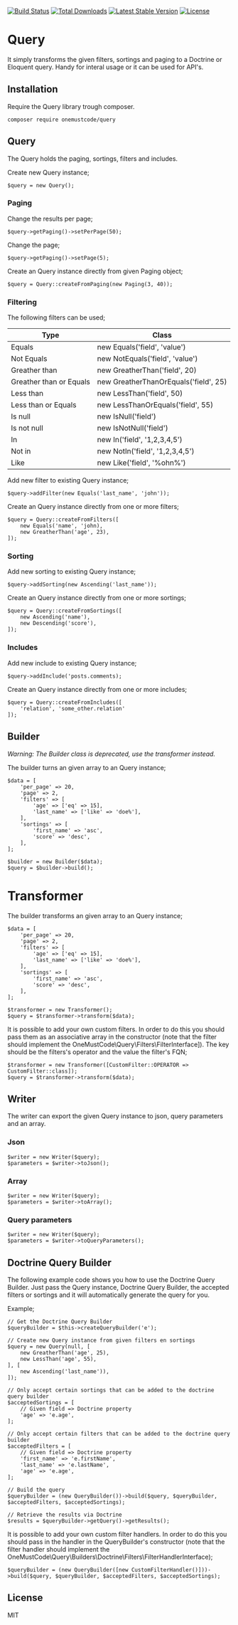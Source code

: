 [![Build Status](https://travis-ci.org/onemustcode/query.svg?branch=master)](https://travis-ci.org/onemustcode/query)
[![Total Downloads](https://poser.pugx.org/onemustcode/query/d/total.svg)](https://packagist.org/packages/onemustcode/query)
[![Latest Stable Version](https://poser.pugx.org/onemustcode/query/v/stable)](https://packagist.org/packages/onemustcode/query)
[![License](https://poser.pugx.org/onemustcode/query/license)](https://packagist.org/packages/onemustcode/query)

# Query
It simply transforms the given filters, sortings and paging to a Doctrine or Eloquent query. Handy for interal usage or it can be used for API's.

## Installation
Require the Query library trough composer.
```
composer require onemustcode/query
```

## Query
The Query holds the paging, sortings, filters and includes.

Create new Query instance;
```
$query = new Query();
```

### Paging
Change the results per page;
```
$query->getPaging()->setPerPage(50);
```

Change the page;
```
$query->getPaging()->setPage(5);
```

Create an Query instance directly from given Paging object;
```
$query = Query::createFromPaging(new Paging(3, 40));
```

### Filtering
The following filters can be used;

| Type | Class |
|------|-------|
| Equals | new Equals('field', 'value') |
| Not Equals | new NotEquals('field', 'value') |
| Greather than | new GreatherThan('field', 20) |
| Greather than or Equals | new GreatherThanOrEquals('field', 25) |
| Less than | new LessThan('field', 50) |
| Less than or Equals | new LessThanOrEquals('field', 55) |
| Is null | new IsNull('field') |
| Is not null | new IsNotNull('field') |
| In | new In('field', '1,2,3,4,5') |
| Not in | new NotIn('field', '1,2,3,4,5') |
| Like | new Like('field', '%ohn%') |

Add new filter to existing Query instance;
```
$query->addFilter(new Equals('last_name', 'john'));
```

Create an Query instance directly from one or more filters;
```
$query = Query::createFromFilters([
    new Equals('name', 'john),
    new GreatherThan('age', 23),
]);
```

### Sorting
Add new sorting to existing Query instance;
```
$query->addSorting(new Ascending('last_name'));
```

Create an Query instance directly from one or more sortings;
```
$query = Query::createFromSortings([
    new Ascending('name'),
    new Descending('score'),
]);
```

### Includes
Add new include to existing Query instance;
```
$query->addInclude('posts.comments);
```

Create an Query instance directly from one or more includes;
```
$query = Query::createFromIncludes([
    'relation', 'some_other.relation'
]);
```

## Builder
_Warning: The Builder class is deprecated, use the transformer instead._

The builder turns an given array to an Query instance;

```
$data = [
    'per_page' => 20,
    'page' => 2,
    'filters' => [
        'age' => ['eq' => 15],
        'last_name' => ['like' => 'doe%'],
    ],
    'sortings' => [
        'first_name' => 'asc',
        'score' => 'desc',
    ],
];

$builder = new Builder($data);
$query = $builder->build();
```

# Transformer
The builder transforms an given array to an Query instance;
```
$data = [
    'per_page' => 20,
    'page' => 2,
    'filters' => [
        'age' => ['eq' => 15],
        'last_name' => ['like' => 'doe%'],
    ],
    'sortings' => [
        'first_name' => 'asc',
        'score' => 'desc',
    ],
];

$transformer = new Transformer();
$query = $transformer->transform($data);
```

It is possible to add your own custom filters.
In order to do this you should pass them as an associative array in the constructor (note that the filter should implement the OneMustCode\Query\Filters\FilterInterface]).
The key should be the filters's operator and the value the filter's FQN;
```
$transformer = new Transformer([CustomFilter::OPERATOR => CustomFilter::class]);
$query = $transformer->transform($data);
```

## Writer
The writer can export the given Query instance to json, query parameters and an array.

### Json
```
$writer = new Writer($query);
$parameters = $writer->toJson();
```

### Array
```
$writer = new Writer($query);
$parameters = $writer->toArray();
```

### Query parameters
```
$writer = new Writer($query);
$parameters = $writer->toQueryParameters();
```

## Doctrine Query Builder
The following example code shows you how to use the Doctrine Query Builder. Just pass the Query instance, Doctrine Query Builder, the accepted filters or sortings and it will automatically generate the query for you.

Example;
```
// Get the Doctrine Query Builder
$queryBuilder = $this->createQueryBuilder('e');

// Create new Query instance from given filters en sortings
$query = new Query(null, [
    new GreatherThan('age', 25),
    new LessThan('age', 55),
], [
    new Ascending('last_name')),
]);

// Only accept certain sortings that can be added to the doctrine query builder
$acceptedSortings = [
    // Given field => Doctrine property
    'age' => 'e.age',
];

// Only accept certain filters that can be added to the doctrine query builder
$acceptedFilters = [
    // Given field => Doctrine property
    'first_name' => 'e.firstName',
    'last_name' => 'e.lastName',
    'age' => 'e.age',
];

// Build the query
$queryBuilder = (new QueryBuilder())->build($query, $queryBuilder, $acceptedFilters, $acceptedSortings);

// Retrieve the results via Doctrine
$results = $queryBuilder->getQuery()->getResults();
```

It is possible to add your own custom filter handlers.
In order to do this you should pass in the handler in the QueryBuilder's constructor (note that the filter handler should implement the OneMustCode\Query\Builders\Doctrine\Filters\FilterHandlerInterface);
```
$queryBuilder = (new QueryBuilder([new CustomFilterHandler()]))->build($query, $queryBuilder, $acceptedFilters, $acceptedSortings);
```


License
----

MIT
